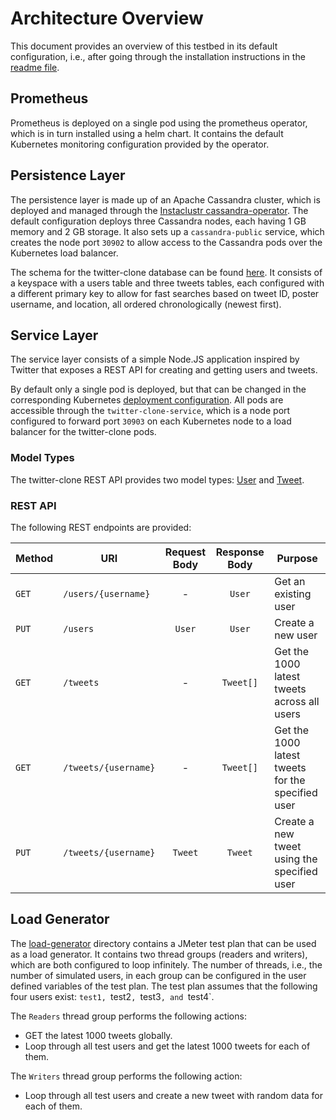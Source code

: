 # Architecture Overview

This document provides an overview of this testbed in its default configuration, i.e., after going through the installation instructions in the [readme file](./Readme.md).


## Prometheus

Prometheus is deployed on a single pod using the prometheus operator, which is in turn installed using a helm chart.
It contains the default Kubernetes monitoring configuration provided by the operator.


## Persistence Layer

The persistence layer is made up of an Apache Cassandra cluster, which is deployed and managed through the [Instaclustr cassandra-operator](https://github.com/instaclustr/cassandra-operator).
The default configuration deploys three Cassandra nodes, each having 1 GB memory and 2 GB storage.
It also sets up a `cassandra-public` service, which creates the node port `30902` to allow access to the Cassandra pods over the Kubernetes load balancer.

The schema for the twitter-clone database can be found [here](./twitter-clone/db/schema/cql). It consists of a keyspace with a users table and three tweets tables, each configured with a different primary key to allow for fast searches based on tweet ID, poster username, and location, all ordered chronologically (newest first).


## Service Layer

The service layer consists of a simple Node.JS application inspired by Twitter that exposes a REST API for creating and getting users and tweets.

By default only a single pod is deployed, but that can be changed in the corresponding Kubernetes [deployment configuration](./twitter-clone/kubernetes/twitter-clone.yaml).
All pods are accessible through the `twitter-clone-service`, which is a node port configured to forward port `30903` on each Kubernetes node to a load balancer for the twitter-clone pods.

### Model Types

The twitter-clone REST API provides two model types: [User](./twitter-clone/src/model/user.ts) and [Tweet](./twitter-clone/src/model/tweet.ts).

### REST API

The following REST endpoints are provided:

|Method | URI                        | Request Body | Response Body | Purpose              |
|-------|----------------------------|:------------:|:-------------:|----------------------|
| `GET` | `/users/{username}`        | -            | `User`        | Get an existing user |
| `PUT` | `/users`                   | `User`       | `User`        | Create a new user    |
| `GET` | `/tweets`                  | -            | `Tweet[]`     | Get the 1000 latest tweets across all users |
| `GET` | `/tweets/{username}`       | -            | `Tweet[]`     | Get the 1000 latest tweets for the specified user |
| `PUT` | `/tweets/{username}`       | `Tweet`      | `Tweet`       | Create a new tweet using the specified user |


## Load Generator

The [load-generator](./load-generator) directory contains a JMeter test plan that can be used as a load generator.
It contains two thread groups (readers and writers), which are both configured to loop infinitely.
The number of threads, i.e., the number of simulated users, in each group can be configured in the user defined variables of the test plan.
The test plan assumes that the following four users exist: `test1, `test2`, `test3`, and `test4`.

The `Readers` thread group performs the following actions:
* GET the latest 1000 tweets globally.
* Loop through all test users and get the latest 1000 tweets for each of them.

The `Writers` thread group performs the following action:
* Loop through all test users and create a new tweet with random data for each of them.
